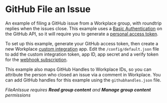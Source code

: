 # GitHub File an Issue

An example of filing a GitHub issue from a Workplace group, with roundtrip replies when the issues close. This example uses a [Basic Authentication](https://developer.github.com/v3/auth/#basic-authentication) on the GitHub API, so it will require you to generate a [personal access token](https://github.com/settings/tokens).

To set up this example, generate your GitHub access token, then create a new Workplace [custom integration](https://developers.facebook.com/docs/workplace/integrations/custom-integrations) app. Edit the `/config/default.json` file to add the custom integration token, app ID, app secret and a verify token for the [webhook subscription](https://developers.facebook.com/docs/workplace/integrations/custom-integrations/webhooks).

This example also maps GitHub Handles to Workplace IDs, so you can attribute the person who closed an issue via a comment in Workplace. You can add GitHub handles for this example using the `githubhandles.json` file.

*FileAnIssue requires **Read group content** and **Manage group content** permissions*

